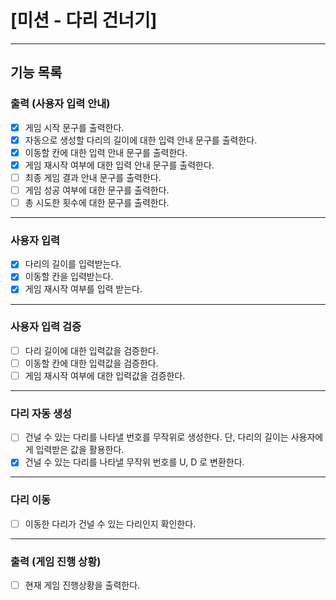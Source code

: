 # [미션 - 다리 건너기]

---

## 기능 목록


### 출력 (사용자 입력 안내)

- [x] 게임 시작 문구를 출력한다.
- [x] 자동으로 생성할 다리의 길이에 대한 입력 안내 문구를 출력한다.
- [x] 이동할 칸에 대한 입력 안내 문구를 출력한다.
- [x] 게임 재시작 여부에 대한 입력 안내 문구를 출력한다.
- [ ] 최종 게임 결과 안내 문구를 출력한다.
- [ ] 게임 성공 여부에 대한 문구를 출력한다.
- [ ] 총 시도한 횟수에 대한 문구를 출력한다.

---

### 사용자 입력

- [x] 다리의 길이를 입력받는다.
- [x] 이동할 칸을 입력받는다.
- [x] 게임 재시작 여부를 입력 받는다.

---

### 사용자 입력 검증

- [ ] 다리 길이에 대한 입력값을 검증한다.
- [ ] 이동할 칸에 대한 입력값을 검증한다.
- [ ] 게임 재시작 여부에 대한 입력값을 검증한다.

---

### 다리 자동 생성

- [ ] 건널 수 있는 다리를 나타낼 번호를 무작위로 생성한다. 단, 다리의 길이는 사용자에게 입력받은 값을 활용한다.
- [x] 건널 수 있는 다리를 나타낼 무작위 번호를 U, D 로 변환한다.

---

### 다리 이동

- [ ] 이동한 다리가 건널 수 있는 다리인지 확인한다.

---

### 출력 (게임 진행 상황)

- [ ] 현재 게임 진행상황을 출력한다.